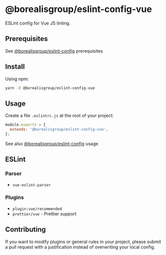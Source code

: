 # @borealisgroup/eslint-config-vue

ESLint config for Vue JS linting.

## Prerequisites

See [@borealisgroup/eslint-config](https://www.npmjs.com/package/@borealisgroup/eslint-config) prerequisites

## Install

Using npm:

```bash
yarn -D @borealisgroup/eslint-config-vue
```

## Usage

Create a file `.eslintrc.js` at the root of your project:

```js
module.exports = {
  extends: '@borealisgroup/eslint-config-vue',
};
```

See also [@borealisgroup/eslint-config](https://www.npmjs.com/package/@borealisgroup/eslint-config) usage

## ESLint

### Parser

- `vue-eslint-parser`

### Plugins

- `plugin:vue/recommended`
- `prettier/vue` - Prettier support

## Contributing

If you want to modify plugins or general rules in your project, please submit a pull request with a justification instead of overwriting your local config.

